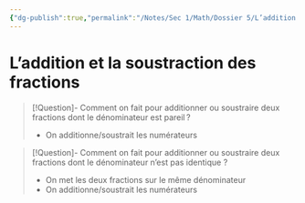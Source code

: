 ```yaml
---
{"dg-publish":true,"permalink":"/Notes/Sec 1/Math/Dossier 5/L’addition et la soustraction des fractions/"}
---
```


# L’addition et la soustraction des fractions

>[!Question]- Comment on fait pour additionner ou soustraire deux fractions dont le dénominateur est pareil ?
>- On additionne/soustrait les numérateurs

>[!Question]- Comment on fait pour additionner ou soustraire deux fractions dont le dénominateur n’est pas identique ?
>- On met les deux fractions sur le même dénominateur
>- On additionne/soustrait les numérateurs

